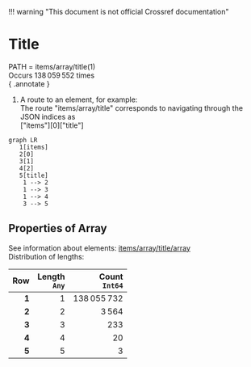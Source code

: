 !!! warning "This document is not official Crossref documentation"
# Title
PATH = items/array/title(1)  
Occurs 138 059 552 times  
{ .annotate }

1. A route to an element, for example:  
   The route "items/array/title" corresponds to navigating through the JSON indices as  
   ["items"][0]["title"]  

```mermaid
graph LR
   1[items]
   2[0]
   3[1]
   4[2]
   5[title]
    1 --> 2
    1 --> 3
    1 --> 4
    3 --> 5
```


## Properties of Array
See information about elements: [items/array/title/array](array/index.md)  
Distribution of lengths:  

| **Row** | **Length**<br>`Any` | **Count**<br>`Int64` |
|--------:|--------------------:|---------------------:|
| **1**   | 1                   | 138 055 732          |
| **2**   | 2                   | 3 564                |
| **3**   | 3                   | 233                  |
| **4**   | 4                   | 20                   |
| **5**   | 5                   | 3                    |

